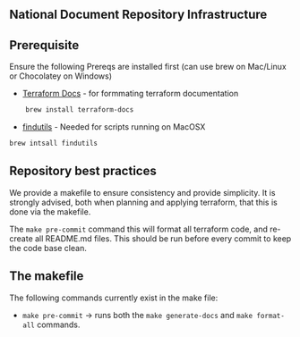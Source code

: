 National Document Repository Infrastructure 
-

## Prerequisite
Ensure the following Prereqs are installed first (can use brew on Mac/Linux or Chocolatey on Windows)
- [Terraform Docs](https://terraform-docs.io/) - for formmating terraform documentation
```bash
    brew install terraform-docs
```
- [findutils](https://www.gnu.org/software/findutils/) - Needed for scripts running on MacOSX
```bash
brew intsall findutils
```

## Repository best practices

We provide a makefile to ensure consistency and provide simplicity. It is strongly advised, both when planning and applying terraform, that this is done via the makefile.

The `make pre-commit` command this will format all terraform code, and re-create all README.md files. This should be run before every commit to keep the code base clean.

## The makefile

The following commands currently exist in the make file:

- `make pre-commit` -> runs both the `make generate-docs` and `make format-all` commands.